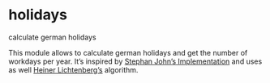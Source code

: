 # holidays
calculate german holidays

This module allows to calculate german holidays and get the number of workdays per year. It’s inspired by [Stephan John’s Implementation](http://www.stephanjohn.de/blog/2011/jan/07/berechnung-von-feiertagen/) and uses as well [Heiner Lichtenberg’s](https://de.wikipedia.org/wiki/Gau%C3%9Fsche_Osterformel#Eine_erg%C3%A4nzte_Osterformel) algorithm.
